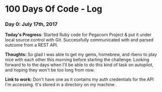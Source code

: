 # 100 Days Of Code - Log

### Day 0: July 17th, 2017

 **Today's Progress**: Started Ruby code for Pegacorn Project & put it under local source control with Git.  Successfully communicated with and parsed outcome from a REST API.

**Thoughts:** So glad I was able to get my gems, homebrew, and rbenv to play nice with each other this morning before starting the challenge.  Looking forward to to the days when I'll be able to do this kind of task on autopilot, and hoping they won't be too long from now.

**Link to work:** Don't have one as it contains my auth credentials for the API I'm accessing.  It's stored in a directory on my machine .

<!--- ### Day 0: February 30, 2016 (Example 2) --->

<!--- **Today's Progress**: Fixed CSS, worked on canvas functionality for the app. --->

<!--- **Thoughts**: I really struggled with CSS, but, overall, I feel like I am slowly getting better at it. Canvas is still new for me, but I managed to figure out some basic functionality. --->

<!--- **Link(s) to work**: [Calculator App](http://www.example.com) --->


<!--- ### Day 1: June 27, Monday --->

<!--- **Today's Progress**: I've gone through many exercises on FreeCodeCamp. --->

<!--- **Thoughts** I've recently started coding, and it's a great feeling when I finally solve an algorithm challenge after a lot of attempts and hours spent. --->

<!--- **Link(s) to work**
1. [Find the Longest Word in a String](https://www.freecodecamp.com/challenges/find-the-longest-word-in-a-string)
2. [Title Case a Sentence](https://www.freecodecamp.com/challenges/title-case-a-sentence) --->
